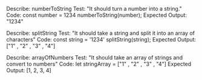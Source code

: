 Describe: numberToString
Test: "It should turn a number into a string." Code: const number = 1234 numberToString(number); Expected Output: "1234"

Describe: splitString
Test: "It should take a string and split it into an array of characters" Code: const string = '1234' splitString(string); 
Expected Output: ["1" , "2" , "3" , "4"]

Describe: arrayOfNumbers Test: "It should take an array of strings and convert to numbers" Code: let stringArray = ["1" , "2" , "3" , "4"] 
Expected Output: [1, 2, 3, 4]


